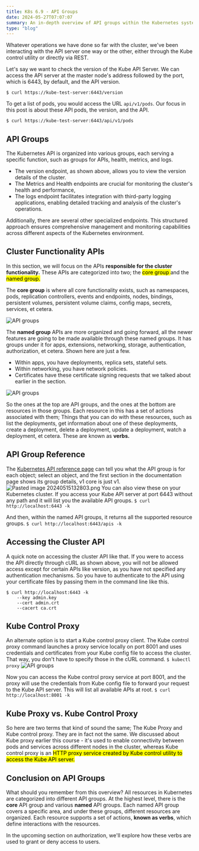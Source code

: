 ```yaml
---
title: K8s 6.9 - API Groups
date: 2024-05-27T07:07:07
summary: An in-depth overview of API groups within the Kubernetes system
type: "blog"
---
```

Whatever operations we have done so far with the cluster, we've been interacting with the API server one way or the other, either through the Kube control utility or directly via REST.

Let's say we want to check the version of the Kube API Server. We can access the API server at the master node's address followed by the port, which is 6443, by default, and the API version. 

`$ curl https://kube-test-server:6443/version`

To get a list of pods, you would access the URL `api/v1/pods`. Our focus in this post is about these API pods, the version, and the API.

`$ curl https://kube-test-server:6443/api/v1/pods`

## API Groups

The Kubernetes API is organized into various groups, each serving a specific function, such as groups for APIs, health, metrics, and logs. 
- The version endpoint, as shown above, allows you to view the version details of the cluster. 
- The Metrics and Health endpoints are crucial for monitoring the cluster's health and performance,
- The logs endpoint facilitates integration with third-party logging applications, enabling detailed tracking and analysis of the cluster's operations. 

Additionally, there are several other specialized endpoints. This structured approach ensures comprehensive management and monitoring capabilities across different aspects of the Kubernetes environment.

## Cluster Functionality APIs

In this section, we will focus on the APIs **responsible for the cluster functionality.** These APIs are categorized into two; the <mark>core group </mark>and the <mark>named group.</mark> 

The **core group** is where all core functionality exists, such as namespaces, pods, replication controllers, events and endpoints, nodes, bindings, persistent volumes, persistent volume claims, config maps, secrets, services, et cetera.

![API groups](/images/kubernetes/diagrams/6-9-1-api-groups.png)

The **named group** APIs are more organized and going forward, all the newer features are going to be made available through these named groups. It has groups under it for apps, extensions, networking, storage, authentication, authorization, et cetera. Shown here are just a few. 
- Within apps, you have deployments, replica sets, stateful sets.
- Within networking, you have network policies. 
- Certificates have these certificate signing requests that we talked about earlier in the section.

![API groups](/images/kubernetes/diagrams/6-9-2-api-groups.png)

So the ones at the top are API groups, and the ones at the bottom are resources in those groups. Each resource in this has a set of actions associated with them; Things that you can do with these resources, such as list the deployments, get information about one of these deployments, create a deployment, delete a deployment, update a deployment, watch a deployment, et cetera. These are known as **verbs.**

## API Group Reference

The [Kubernetes API reference page](https://kubernetes.io/docs/reference/generated/kubernetes-api/v1.26/#pod-v1-core) can tell you what the API group is for each object; select an object, and the first section in the documentation page shows its group details, v1 core is just v1.
![Pasted image 20240515132803.png](/images/kubernetes/images/Pasted-image-20240515132803.png)
You can also view these on your Kubernetes cluster. If you access your Kube API server at port 6443 without any path and it will list you the available API groups. 
`$ curl http://localhost:6443 -k`

And then, within the named API groups, it returns all the supported resource groups.
`$ curl http://localhost:6443/apis -k`
## Accessing the Cluster API

A quick note on accessing the cluster API like that. If you were to access the API directly through cURL as shown above, you will not be allowed access except for certain APIs like version, as you have not specified any authentication mechanisms. So you have to authenticate to the API using your certificate files by passing them in the command line like this.
```
$ curl http://localhost:6443 -k
	--key admin.key
	--cert admin.crt
	--cacert ca.crt
```

## Kube Control Proxy

An alternate option is to start a Kube control proxy client. The Kube control proxy command launches a proxy service locally on port 8001 and uses credentials and certificates from your Kube config file to access the cluster. That way, you don't have to specify those in the cURL command. 
`$ kubectl proxy`
![API groups](/images/kubernetes/diagrams/6-9-3-api-groups.png)

Now you can access the Kube control proxy service at port 8001, and the proxy will use the credentials from Kube config file to forward your request to the Kube API server. This will list all available APIs at root.
`$ curl http://localhost:8001 -k`
## Kube Proxy vs. Kube Control Proxy

So here are two terms that kind of sound the same; The Kube Proxy and Kube control proxy. They are in fact not the same. We discussed about Kube proxy earlier this course - it's used to enable connectivity between pods and services across different nodes in the cluster, whereas Kube control proxy is an <mark>HTTP proxy service created by Kube control utility to access the Kube API server.</mark>

## Conclusion on API Groups

What should you remember from this overview? All resources in Kubernetes are categorized into different API groups. At the highest level, there is the **core** API group and various **named** API groups. Each named API group covers a specific area, and under these groups, different resources are organized. Each resource supports a set of actions, **known as verbs**, which define interactions with the resources. 

In the upcoming section on authorization, we'll explore how these verbs are used to grant or deny access to users.